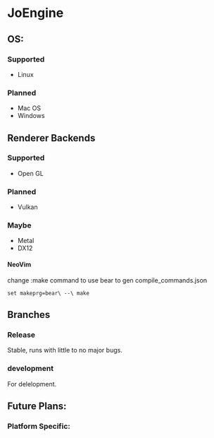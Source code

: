 # JoEngine
## OS:
### Supported
- Linux
### Planned
- Mac OS
- Windows

## Renderer Backends
### Supported
- Open GL
### Planned
- Vulkan
### Maybe
- Metal
- DX12

#### NeoVim
change :make command to use bear to gen compile_commands.json
```
set makeprg=bear\ --\ make
```

## Branches
### Release 
Stable, runs with little to no major bugs.
### development
For delelopment.

## Future Plans:
 
### Platform Specific:

